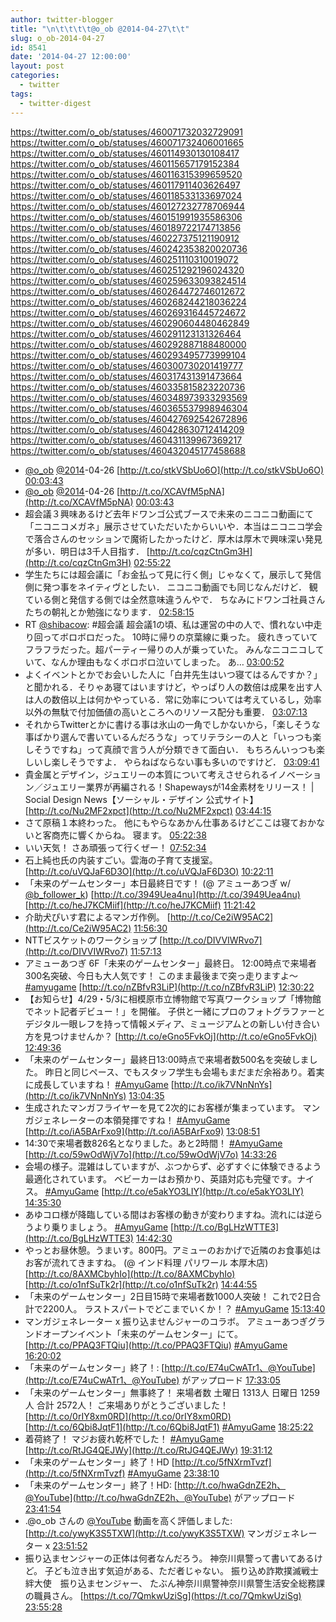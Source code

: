 ```yaml
---
author: twitter-blogger
title: "\n\t\t\t\t@o_ob @2014-04-27\t\t"
slug: o_ob-2014-04-27
id: 8541
date: '2014-04-27 12:00:00'
layout: post
categories:
  - twitter
tags:
  - twitter-digest
---
```


https://twitter.com/o_ob/statuses/460071732032729091 https://twitter.com/o_ob/statuses/460071732406001665 https://twitter.com/o_ob/statuses/460114930130108417 https://twitter.com/o_ob/statuses/460115657179152384 https://twitter.com/o_ob/statuses/460116315399659520 https://twitter.com/o_ob/statuses/460117911403626497 https://twitter.com/o_ob/statuses/460118533133697024 https://twitter.com/o_ob/statuses/460127232778706944 https://twitter.com/o_ob/statuses/460151991935586306 https://twitter.com/o_ob/statuses/460189722174713856 https://twitter.com/o_ob/statuses/460227375121190912 https://twitter.com/o_ob/statuses/460242353820020736 https://twitter.com/o_ob/statuses/460251110310019072 https://twitter.com/o_ob/statuses/460251292196024320 https://twitter.com/o_ob/statuses/460259633093824514 https://twitter.com/o_ob/statuses/460264472746012672 https://twitter.com/o_ob/statuses/460268244218036224 https://twitter.com/o_ob/statuses/460269316445724672 https://twitter.com/o_ob/statuses/460290604480462849 https://twitter.com/o_ob/statuses/460291123131326464 https://twitter.com/o_ob/statuses/460292887188480000 https://twitter.com/o_ob/statuses/460293495773999104 https://twitter.com/o_ob/statuses/460300730201419777 https://twitter.com/o_ob/statuses/460317431391473664 https://twitter.com/o_ob/statuses/460335815823220736 https://twitter.com/o_ob/statuses/460348973933293569 https://twitter.com/o_ob/statuses/460365537998946304 https://twitter.com/o_ob/statuses/460427692542672896 https://twitter.com/o_ob/statuses/460428630712414209 https://twitter.com/o_ob/statuses/460431139967369217 https://twitter.com/o_ob/statuses/460432045177458688  

*   [@o_ob](https://twitter.com/o_ob) [@2014](https://twitter.com/2014)-04-26 [http://t.co/stkVSbUo6O](http://t.co/stkVSbUo6O) [00:03:43](https://twitter.com/o_ob/statuses/460071732032729091)
*   [@o_ob](https://twitter.com/o_ob) [@2014](https://twitter.com/2014)-04-26 [http://t.co/XCAVfM5pNA](http://t.co/XCAVfM5pNA) [00:03:43](https://twitter.com/o_ob/statuses/460071732406001665)
*   超会議３興味あるけど去年ドワンゴ公式ブースで未来のニコニコ動画にて「ニコニコメガネ」展示させていただいたからいいや．本当はニコニコ学会で落合さんのセッションで魔術したかったけど．厚木は厚木で興味深い発見が多い．明日は3千人目指す． [http://t.co/cqzCtnGm3H](http://t.co/cqzCtnGm3H) [02:55:22](https://twitter.com/o_ob/statuses/460114930130108417)
*   学生たちには超会議に「お金払って見に行く側」じゃなくて，展示して発信側に発つ事をネイティヴとしたい． ニコニコ動画でも同じなんだけど． 観ている側と発信する側では全然意味違うんやで． ちなみにドワンゴ社員さんたちの朝礼とか勉強になります． [02:58:15](https://twitter.com/o_ob/statuses/460115657179152384)
*   RT [@shibacow](https://twitter.com/shibacow): #超会議 超会議1の頃、私は運営の中の人で、慣れない中走り回ってボロボロだった。 10時に帰りの京葉線に乗った。 疲れきっていてフラフラだった。超パーティー帰りの人が乗っていた。 みんなニコニコしていて、なんか理由もなくボロボロ泣いてしまった。 あ… [03:00:52](https://twitter.com/o_ob/statuses/460116315399659520)
*   よくイベントとかでお会いした人に「白井先生はいつ寝てはるんですか？」と聞かれる．そりゃあ寝てはいますけど，やっぱり人の数倍は成果を出す人は人の数倍以上は何かやっている．常に効率については考えているし，効率以外の無駄で付加価値の高いところへのリソース配分も重要． [03:07:13](https://twitter.com/o_ob/statuses/460117911403626497)
*   それからTwitterとかに書ける事は氷山の一角でしかないから，「楽しそうな事ばかり選んで書いているんだろうな」ってリテラシーの人と「いっつも楽しそうですね」って真顔で言う人が分類できて面白い． もちろんいっつも楽しいし楽しそうですよ． やらねばならない事も多いのですけど． [03:09:41](https://twitter.com/o_ob/statuses/460118533133697024)
*   貴金属とデザイン，ジュエリーの本質について考えさせられるイノベーション／ジュエリー業界が再編される！Shapewaysが14金素材をリリース！ | Social Design News【ソーシャル・デザイン 公式サイト】 [http://t.co/Nu2MF2xpct](http://t.co/Nu2MF2xpct) [03:44:15](https://twitter.com/o_ob/statuses/460127232778706944)
*   さて原稿１本終わった。 他にもやらなあかん仕事あるけどここは寝ておかないと客商売に響くからね。 寝ます。 [05:22:38](https://twitter.com/o_ob/statuses/460151991935586306)
*   いい天気！ さあ頑張って行くぜー！ [07:52:34](https://twitter.com/o_ob/statuses/460189722174713856)
*   石上純也氏の内装すごい。雲海の子育て支援室。 [http://t.co/uVQJaF6D3O](http://t.co/uVQJaF6D3O) [10:22:11](https://twitter.com/o_ob/statuses/460227375121190912)
*   「未来のゲームセンター」本日最終日です！ (@ アミューあつぎ w/ [@b_follower_k](https://twitter.com/b_follower_k)) [http://t.co/3949Uea4nu](http://t.co/3949Uea4nu) [http://t.co/heJ7KCMiif](http://t.co/heJ7KCMiif) [11:21:42](https://twitter.com/o_ob/statuses/460242353820020736)
*   介助犬ぴいす君によるマンガ作例。 [http://t.co/Ce2iW95AC2](http://t.co/Ce2iW95AC2) [11:56:30](https://twitter.com/o_ob/statuses/460251110310019072)
*   NTTビスケットのワークショップ [http://t.co/DIVVIWRvo7](http://t.co/DIVVIWRvo7) [11:57:13](https://twitter.com/o_ob/statuses/460251292196024320)
*   アミューあつぎ 6F「未来のゲームセンター」最終日。 12:00時点で来場者300名突破、今日も大人気です！ このまま最後まで突っ走りますよ〜 [#amyugame](https://twitter.com/search?q=%23amyugame&src=hash) [http://t.co/nZBfvR3LiP](http://t.co/nZBfvR3LiP) [12:30:22](https://twitter.com/o_ob/statuses/460259633093824514)
*   【お知らせ】4/29・5/3に相模原市立博物館で写真ワークショップ「博物館でネット記者デビュー！」を開催。 子供と一緒にプロのフォトグラファーとデジタル一眼レフを持って情報メディア、ミュージアムとの新しい付き合い方を見つけませんか？ [http://t.co/eGno5FvkOj](http://t.co/eGno5FvkOj) [12:49:36](https://twitter.com/o_ob/statuses/460264472746012672)
*   「未来のゲームセンター」最終日13:00時点で来場者数500名を突破しました。 昨日と同じペース、でもスタッフ学生も会場もまだまだ余裕あり。着実に成長していますね！ [#AmyuGame](https://twitter.com/search?q=%23AmyuGame&src=hash) [http://t.co/ik7VNnNnYs](http://t.co/ik7VNnNnYs) [13:04:35](https://twitter.com/o_ob/statuses/460268244218036224)
*   生成されたマンガフライヤーを見て2次的にお客様が集まっています。 マンガジェネレーターの本領発揮ですね！ [#AmyuGame](https://twitter.com/search?q=%23AmyuGame&src=hash) [http://t.co/iA5BArFxo9](http://t.co/iA5BArFxo9) [13:08:51](https://twitter.com/o_ob/statuses/460269316445724672)
*   14:30で来場者数826名となりました。あと2時間！ [#AmyuGame](https://twitter.com/search?q=%23AmyuGame&src=hash) [http://t.co/59wOdWjV7o](http://t.co/59wOdWjV7o) [14:33:26](https://twitter.com/o_ob/statuses/460290604480462849)
*   会場の様子。混雑はしていますが、ぶつからず、必ずすぐに体験できるよう最適化されています。 ベビーカーはお預かり、英語対応も完璧です。ナイス。 [#AmyuGame](https://twitter.com/search?q=%23AmyuGame&src=hash) [http://t.co/e5akYO3LIY](http://t.co/e5akYO3LIY) [14:35:30](https://twitter.com/o_ob/statuses/460291123131326464)
*   あゆコロ様が降臨している間はお客様の動きが変わりますね。流れには逆らうより乗りましょう。 [#AmyuGame](https://twitter.com/search?q=%23AmyuGame&src=hash) [http://t.co/BgLHzWTTE3](http://t.co/BgLHzWTTE3) [14:42:30](https://twitter.com/o_ob/statuses/460292887188480000)
*   やっとお昼休憩。うまいす。800円。アミューのおかげで近隣のお食事処はお客が流れてきますね。 (@ インド料理 パリワール 本厚木店) [http://t.co/8AXMCbyhIo](http://t.co/8AXMCbyhIo) [http://t.co/o1nfSuTk2r](http://t.co/o1nfSuTk2r) [14:44:55](https://twitter.com/o_ob/statuses/460293495773999104)
*   「未来のゲームセンター」2日目15時で来場者数1000人突破！ これで2日合計で2200人。 ラストスパートでどこまでいくか！？ [#AmyuGame](https://twitter.com/search?q=%23AmyuGame&src=hash) [15:13:40](https://twitter.com/o_ob/statuses/460300730201419777)
*   マンガジェネレーター x 振り込ませんジャーのコラボ。 アミューあつぎグランドオープンイベント「未来のゲームセンター」にて。 [http://t.co/PPAQ3FTQiu](http://t.co/PPAQ3FTQiu) [#AmyuGame](https://twitter.com/search?q=%23AmyuGame&src=hash) [16:20:02](https://twitter.com/o_ob/statuses/460317431391473664)
*   「未来のゲームセンター」終了！: [http://t.co/E74uCwATr1、@YouTube](http://t.co/E74uCwATr1、@YouTube) がアップロード [17:33:05](https://twitter.com/o_ob/statuses/460335815823220736)
*   「未来のゲームセンター」無事終了！ 来場者数 土曜日 1313人 日曜日 1259人 合計 2572人！ ご来場ありがとうございました！ [http://t.co/0rIY8xm0RD](http://t.co/0rIY8xm0RD) [http://t.co/6Qbi8JqtF1](http://t.co/6Qbi8JqtF1) [#AmyuGame](https://twitter.com/search?q=%23AmyuGame&src=hash) [18:25:22](https://twitter.com/o_ob/statuses/460348973933293569)
*   着荷終了！ マジお疲れ乾杯でした！ [#AmyuGame](https://twitter.com/search?q=%23AmyuGame&src=hash) [http://t.co/RtJG4QEJWy](http://t.co/RtJG4QEJWy) [19:31:12](https://twitter.com/o_ob/statuses/460365537998946304)
*   「未来のゲームセンター」終了！HD [http://t.co/5fNXrmTvzf](http://t.co/5fNXrmTvzf) [#AmyuGame](https://twitter.com/search?q=%23AmyuGame&src=hash) [23:38:10](https://twitter.com/o_ob/statuses/460427692542672896)
*   「未来のゲームセンター」終了！HD: [http://t.co/hwaGdnZE2h、@YouTube](http://t.co/hwaGdnZE2h、@YouTube) がアップロード [23:41:54](https://twitter.com/o_ob/statuses/460428630712414209)
*   .@o_ob さんの [@YouTube](https://twitter.com/YouTube) 動画を高く評価しました: [http://t.co/ywyK3S5TXW](http://t.co/ywyK3S5TXW) マンガジェネレーター x [23:51:52](https://twitter.com/o_ob/statuses/460431139967369217)
*   振り込まセンジャーの正体は何者なんだろう。 神奈川県警って書いてあるけど。 子ども泣き出す気迫がある、ただ者じゃない。 振り込め詐欺撲滅戦士　絆大使　振り込まセンジャー、 たぶん神奈川県警神奈川県警生活安全総務課の職員さん。 [https://t.co/7QmkwUziSg](https://t.co/7QmkwUziSg) [23:55:28](https://twitter.com/o_ob/statuses/460432045177458688)